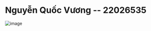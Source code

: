 # Nguyễn Quốc Vương -- 22026535 

![image](https://github.com/Nguyen-Quoc-Vuong/Java_Gui/assets/125035724/49a0a9ad-f8e5-4940-b86a-31b748378296)
